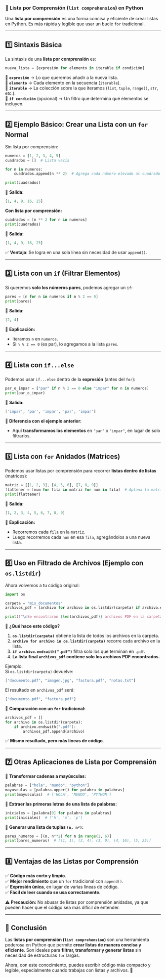 ### **📌 Lista por Comprensión (`list comprehension`) en Python**
Una **lista por comprensión** es una forma concisa y eficiente de crear listas en Python. Es más rápida y legible que usar un bucle `for` tradicional.

---

## **1️⃣ Sintaxis Básica**
La sintaxis de una **lista por comprensión** es:

```python
nueva_lista = [expresión for elemento in iterable if condición]
```

🔹 **`expresión`** → Lo que queremos añadir a la nueva lista.  
🔹 **`elemento`** → Cada elemento en la secuencia (`iterable`).  
🔹 **`iterable`** → La colección sobre la que iteramos (`list`, `tuple`, `range()`, `str`, etc.).  
🔹 **`if condición`** (opcional) → Un filtro que determina qué elementos se incluyen.  

---

## **2️⃣ Ejemplo Básico: Crear una Lista con un `for` Normal**
Sin lista por comprensión:

```python
numeros = [1, 2, 3, 4, 5]
cuadrados = []  # Lista vacía

for n in numeros:
    cuadrados.append(n ** 2)  # Agrega cada número elevado al cuadrado

print(cuadrados)
```
🔹 **Salida:**
```python
[1, 4, 9, 16, 25]
```

**Con lista por comprensión:**
```python
cuadrados = [n ** 2 for n in numeros]
print(cuadrados)
```
🔹 **Salida:**
```python
[1, 4, 9, 16, 25]
```
✅ **Ventaja**: Se logra en una sola línea sin necesidad de usar `append()`.

---

## **3️⃣ Lista con un `if` (Filtrar Elementos)**
Si queremos **solo los números pares**, podemos agregar un `if`:

```python
pares = [n for n in numeros if n % 2 == 0]
print(pares)
```
🔹 **Salida:**
```python
[2, 4]
```
📌 **Explicación:**
- Iteramos `n` en `numeros`.
- Si `n % 2 == 0` (es par), lo agregamos a la lista `pares`.

---

## **4️⃣ Lista con `if...else`**
Podemos usar `if...else` dentro de la **expresión** (antes del `for`):

```python
par_o_impar = ["par" if n % 2 == 0 else "impar" for n in numeros]
print(par_o_impar)
```
🔹 **Salida:**
```python
['impar', 'par', 'impar', 'par', 'impar']
```

📌 **Diferencia con el ejemplo anterior:**
- Aquí **transformamos los elementos** en `"par"` o `"impar"`, en lugar de solo filtrarlos.

---

## **5️⃣ Lista con `for` Anidados (Matrices)**
Podemos usar listas por comprensión para recorrer **listas dentro de listas** (matrices):

```python
matriz = [[1, 2, 3], [4, 5, 6], [7, 8, 9]]
flattener = [num for fila in matriz for num in fila]  # Aplana la matriz
print(flattener)
```
🔹 **Salida:**
```python
[1, 2, 3, 4, 5, 6, 7, 8, 9]
```
📌 **Explicación:**
- Recorremos cada `fila` en la `matriz`.
- Luego recorremos cada `num` en esa `fila`, agregándolos a una nueva lista.

---

## **6️⃣ Uso en Filtrado de Archivos (Ejemplo con `os.listdir`)**
Ahora volvemos a tu código original:

```python
import os

carpeta = "mis_documentos"
archivos_pdf = [archivo for archivo in os.listdir(carpeta) if archivo.endswith(".pdf")]

print(f"\nSe encontraron {len(archivos_pdf)} archivos PDF en la carpeta '{carpeta}'.")
```

🔹 **¿Qué hace este código?**
1. **`os.listdir(carpeta)`** obtiene la lista de todos los archivos en la carpeta.
2. **`archivo for archivo in os.listdir(carpeta)`** recorre cada archivo en la lista.
3. **`if archivo.endswith(".pdf")`** filtra solo los que terminan en `.pdf`.
4. **La lista final `archivos_pdf` contiene solo los archivos PDF encontrados.**

Ejemplo:  
Si `os.listdir(carpeta)` devuelve:
```python
["documento.pdf", "imagen.jpg", "factura.pdf", "notas.txt"]
```
El resultado en `archivos_pdf` será:
```python
["documento.pdf", "factura.pdf"]
```

📌 **Comparación con un `for` tradicional:**
```python
archivos_pdf = []
for archivo in os.listdir(carpeta):
    if archivo.endswith(".pdf"):
        archivos_pdf.append(archivo)
```
✅ **Mismo resultado, pero más líneas de código**.

---

## **7️⃣ Otras Aplicaciones de Lista por Comprensión**
📌 **Transformar cadenas a mayúsculas:**
```python
palabras = ["hola", "mundo", "python"]
mayusculas = [palabra.upper() for palabra in palabras]
print(mayusculas)  # ['HOLA', 'MUNDO', 'PYTHON']
```

📌 **Extraer las primeras letras de una lista de palabras:**
```python
iniciales = [palabra[0] for palabra in palabras]
print(iniciales)  # ['h', 'm', 'p']
```

📌 **Generar una lista de tuplas `(n, n²)`:**
```python
pares_numeros = [(n, n**2) for n in range(1, 6)]
print(pares_numeros)  # [(1, 1), (2, 4), (3, 9), (4, 16), (5, 25)]
```

---

## **8️⃣ Ventajas de las Listas por Comprensión**
✅ **Código más corto y limpio**.  
✅ **Mejor rendimiento** que un `for` tradicional con `append()`.  
✅ **Expresión única**, en lugar de varias líneas de código.  
✅ **Fácil de leer cuando se usa correctamente**.

⚠️ **Precaución:** No abusar de listas por comprensión anidadas, ya que pueden hacer que el código sea más difícil de entender.

---

## **🚀 Conclusión**
Las **listas por comprensión (`list comprehension`)** son una herramienta poderosa en Python que permite **crear listas de manera concisa y eficiente**. Son ideales para **filtrar, transformar y generar listas** sin necesidad de estructuras `for` largas.

Ahora, con este conocimiento, puedes escribir código más compacto y legible, especialmente cuando trabajas con listas y archivos. 🚀
